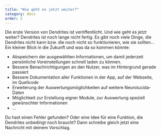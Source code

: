 ```yaml
---
title: "Wie geht es jetzt weiter?"
category: docs
order: 2
---
```


Die erste Version von Dendrites ist veröffentlicht. Und wie geht es jetzt weiter? Dendrites ist noch lange nicht fertig. Es gibt noch viele Dinge, die Dendrites nicht kann bzw. die noch nicht so funktionieren, wie sie sollten...
Ein kleiner Blick in die Zukunft und was da so kommen könnte:

- Abspeichern der ausgewählten Informationen, um damit jederzeit persönliche Voreinstellungen schnell laden zu können.
- Bessere Benachrichtigungen an den Nutzer, was im Hintergrund gerade passiert
- Bessere Dokumentation aller Funktionen in der App, auf der Webseite, im Quellcode
- Erweiterung der Auswertungsmöglichkeiten auf weitere Neurolucida-Daten
- Möglichkeit zur Erstellung eigner Module, zur Auswertung speziell gewünschter Informationen
- ...

Du hast einen Fehler gefunden? Oder eine Idee für eine Funktion, die Dendrites unbedingt noch braucht? Dann schreibe gleich jetzt eine Nachricht mit deinem Vorschlag.
